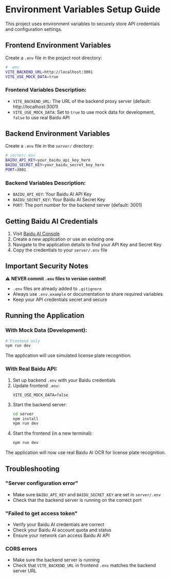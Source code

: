 # Environment Variables Setup Guide

This project uses environment variables to securely store API credentials and configuration settings.

## Frontend Environment Variables

Create a `.env` file in the project root directory:

```bash
# .env
VITE_BACKEND_URL=http://localhost:3001
VITE_USE_MOCK_DATA=true
```

### Frontend Variables Description:

- `VITE_BACKEND_URL`: The URL of the backend proxy server (default: http://localhost:3001)
- `VITE_USE_MOCK_DATA`: Set to `true` to use mock data for development, `false` to use real Baidu API

## Backend Environment Variables

Create a `.env` file in the `server/` directory:

```bash
# server/.env
BAIDU_API_KEY=your_baidu_api_key_here
BAIDU_SECRET_KEY=your_baidu_secret_key_here
PORT=3001
```

### Backend Variables Description:

- `BAIDU_API_KEY`: Your Baidu AI API Key
- `BAIDU_SECRET_KEY`: Your Baidu AI Secret Key
- `PORT`: The port number for the backend server (default: 3001)

## Getting Baidu AI Credentials

1. Visit [Baidu AI Console](https://console.bce.baidu.com/ai/)
2. Create a new application or use an existing one
3. Navigate to the application details to find your API Key and Secret Key
4. Copy the credentials to your `server/.env` file

## Important Security Notes

⚠️ **NEVER commit `.env` files to version control!**

- `.env` files are already added to `.gitignore`
- Always use `.env.example` or documentation to share required variables
- Keep your API credentials secret and secure

## Running the Application

### With Mock Data (Development):

```bash
# Frontend only
npm run dev
```

The application will use simulated license plate recognition.

### With Real Baidu API:

1. Set up backend `.env` with your Baidu credentials
2. Update frontend `.env`:
   ```
   VITE_USE_MOCK_DATA=false
   ```
3. Start the backend server:
   ```bash
   cd server
   npm install
   npm run dev
   ```
4. Start the frontend (in a new terminal):
   ```bash
   npm run dev
   ```

The application will now use real Baidu AI OCR for license plate recognition.

## Troubleshooting

### "Server configuration error"
- Make sure `BAIDU_API_KEY` and `BAIDU_SECRET_KEY` are set in `server/.env`
- Check that the backend server is running on the correct port

### "Failed to get access token"
- Verify your Baidu AI credentials are correct
- Check your Baidu AI account quota and status
- Ensure your network can access Baidu AI API

### CORS errors
- Make sure the backend server is running
- Check that `VITE_BACKEND_URL` in frontend `.env` matches the backend server URL

